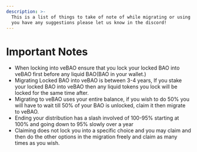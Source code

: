 ```yaml
---
description: >-
  This is a list of things to take of note of while migrating or using veBAO. If
  you have any suggestions please let us know in the discord!
---
```


# Important Notes

* When locking into veBAO ensure that you lock your locked BAO into veBAO first before any liquid BAO(BAO in your wallet.)
* Migrating Locked BAO into veBAO is between 3-4 years, If you stake your locked BAO into veBAO then any liquid tokens you lock will be locked for the same time after.
* Migrating to veBAO uses your entire balance, if you wish to do 50% you will have to wait till 50% of your BAO is unlocked, claim it then migrate to veBAO.
* Ending your distribution has a slash involved of 100-95% starting at 100% and going down to 95% slowly over a year
* Claiming does not lock you into a specific choice and you may claim and then do the other options in the migration freely and claim as many times as you wish.

